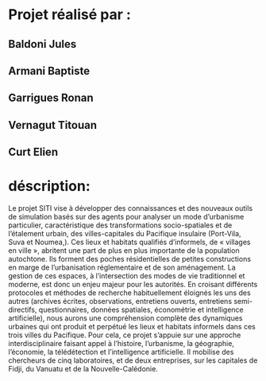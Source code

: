 # Projet réalisé par :
## Baldoni Jules
## Armani Baptiste
## Garrigues Ronan
## Vernagut Titouan
## Curt Elien


# déscription:
Le projet SITI vise à développer des connaissances et des nouveaux outils de simulation basés sur des agents pour analyser un mode d’urbanisme particulier, caractéristique des transformations socio-spatiales et de l’étalement urbain, des villes-capitales du Pacifique insulaire (Port-Vila, Suva et Noumea,). Ces lieux et habitats qualifiés d’informels, de « villages en ville », abritent une part de plus en plus importante de la population autochtone. Ils forment des poches résidentielles de petites constructions en marge de l’urbanisation réglementaire et de son aménagement. La gestion de ces espaces, à l’intersection des modes de vie traditionnel et moderne, est donc un enjeu majeur pour les autorités. En croisant différents protocoles et méthodes de recherche habituellement éloignés les uns des autres (archives écrites, observations, entretiens ouverts, entretiens semi-directifs, questionnaires, données spatiales, économétrie et intelligence artificielle), nous aurons une compréhension complète des dynamiques urbaines qui ont produit et perpétué les lieux et habitats informels dans ces trois villes du Pacifique. Pour cela, ce projet s’appuie sur une approche interdisciplinaire faisant appel à l’histoire, l’urbanisme, la géographie, l’économie, la télédétection et l’intelligence artificielle. Il mobilise des chercheurs de cinq laboratoires, et de deux entreprises, sur les capitales de Fidji, du Vanuatu et de la Nouvelle-Calédonie.

